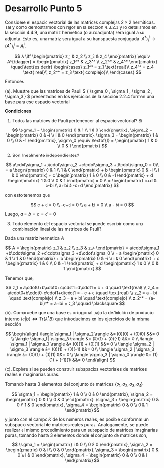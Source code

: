 # Desarrollo Punto 5


Considere el espacio vectorial de las matrices complejas $2\times2$ hermíticas. Tal y como demostramos con rigor en la sección 4.3.2.2 y lo detallamos en la sección 4.4.9, una matriz hermetíca (o autoadjunta) séra igual a su adjunta. Esto es, una matriz será igual a su transpuesta conjugada $(A^{\dagger})^i_j \rightarrow (A^*)^i_j \equiv A^i_j.$

$$ A \iff 
\begin{pmatrix}
z_1 & z_2 \\
z_3 & z_4 
\end{pmatrix} \equiv A^{\dagger} = 
\begin{pmatrix}
z_1^* & z_3^* \\
z_2^* & z_4^* 
\end{pmatrix} \quad \text{es decir} 
     \begin{cases}
        z_1^* = z_1 \text{ real}\\
        z_4^* = z_4 \text{ real}\\
        z_2^* = z_3 \text{ complejo}\\
     \end{cases}
$$

Entonces

(a). Muestre que las matrices de Pauli $ \{ \sigma_0 , \sigma_1 , \sigma_2 , \sigma_3 \} $ presentadas en los ejercicios de la sección 2.2.4 forman una base para ese espacio vectorial.

**Condiciones**

1) Todos las matrices de Pauli pertenencen al espacio vectorial? Si

$$ \sigma_1 = 
\begin{pmatrix}
0 &  1 \\
1 &  0 
\end{pmatrix}, 
\sigma_2 = 
\begin{pmatrix}
0 &  -i \\
i &  0 
\end{pmatrix}, 
\sigma_3 = 
\begin{pmatrix}
1 &  0 \\
0 &  -1 
\end{pmatrix},
\sigma_0 \equiv \textbf{I} = 
\begin{pmatrix}
1 &  0 \\
0 &   1
\end{pmatrix}
$$

2) Son linealmente independientes?




$$ a\cdot\sigma_1 +b\cdot\sigma_2 +c\cdot\sigma_3 +d\cdot\sigma_0 = 0\\ 
= a \begin{pmatrix}
0 &  1 \\
1 &  0 
\end{pmatrix} + 
b \begin{pmatrix}
0 &  -i \\
i &  0 
\end{pmatrix} + 
c \begin{pmatrix}
1 &  0 \\
0 &  -1 
\end{pmatrix} +
d \begin{pmatrix}
1 &  0 \\
0 &   1
\end{pmatrix} = 0 \\ 
= \begin{pmatrix}
c+d &  a-bi \\
a+bi &   -c+d
\end{pmatrix} $$

con esto tenemos que

$$
c + d = 0 \\
-c+d = 0 \\
a + bi = 0 \\
a - bi = 0
$$

Luego, $a=b=c=d=0$


3) Todo elemento del espacio vectorial se puede escribir como una combinación lineal de las matrices de Pauli?


Dada una matriz hermetica $A$


$$
A =  \begin{pmatrix}
z_1 & z_2 \\
z_3 & z_4 
\end{pmatrix} = 
a\cdot\sigma_1 +b\cdot\sigma_2 +c\cdot\sigma_3 +d\cdot\sigma_0 \\
= a \begin{pmatrix}
0 &  1 \\
1 &  0 
\end{pmatrix} + 
b \begin{pmatrix}
0 &  -i \\
i &  0 
\end{pmatrix} + 
c \begin{pmatrix}
1 &  0 \\
0 &  -1 
\end{pmatrix} +
d \begin{pmatrix}
1 &  0 \\
0 &   1
\end{pmatrix} 
$$

Tenemos que,

$$
z_1 = a\cdot0+b\cdot0+c\cdot1+d\cdot1 = c + d \quad \text{real} \\ 
z_4 = a\cdot0+b\cdot0-c\cdot1+d\cdot1 = - c + d \quad \text{real} \\ 
z_2 = a - bi \quad \text{complejo} \\
z_3 = a + bi \quad \text{complejo} \\
z_2^* = (a-bi)^* = a+bi = z_3 \qquad  \blacksquare
$$

(b). Compruebe que una base es ortogonal bajo la definición de producto interno $\langle a | b \rangle \Leftrightarrow \text{Tr}(A^{\dagger}B)$ que introducimos en los ejercicios de la misma sección

$$ \begin{align}
    \langle \sigma_1 | \sigma_2 \rangle &= (0)(0) + (0)(0)  &&= 0 \\ 
    \langle \sigma_1 | \sigma_3 \rangle &= (0)(1) + (0)(-1) &&= 0 \\
    \langle \sigma_1 | \sigma_0 \rangle &= (0)(1) + (0)(1)  &&= 0 \\
    \langle \sigma_2 | \sigma_3 \rangle &= (0)(1) + (0)(-1)  &&= 0 \\
    \langle \sigma_2 | \sigma_3 \rangle &= (0)(1) + (0)(1)  &&= 0 \\
    \langle \sigma_3 | \sigma_0 \rangle &= (1)(1) + (-1)(1)  &&= 0 
   \end{align}
$$

(c).  Explore si se pueden construir subspacios vectoriales de matrices reales e imaginarias puras.


Tomando hasta 3 elementos del conjunto de matrices $\{ \sigma_1, \sigma_2, \sigma_3, \sigma_4 \}$

$$ \sigma_1 = 
\begin{pmatrix}
1 &  0 \\
0 &  0 
\end{pmatrix}, 
\sigma_2 = 
\begin{pmatrix}
0 &  1 \\
0 &  0 
\end{pmatrix}, 
\sigma_3 = 
\begin{pmatrix}
0 &  0 \\
1 &  0 
\end{pmatrix},
\sigma_4 = 
\begin{pmatrix}
0 &  0 \\
0 &   1
\end{pmatrix}
$$

y junto con el campo $K$ de los numeros reales, es posible conformar un subspacio vectorial de matrices reales puras. Analogamente, se puede realizar el mismo procedimiento para un subspacio de matrices imaginarias puras, tomando hasta 3 elementos donde el conjunto de matrices son,

$$ \sigma_1 = 
\begin{pmatrix}
i &  0 \\
0 &  0 
\end{pmatrix}, 
\sigma_2 = 
\begin{pmatrix}
0 &  i \\
0 &  0 
\end{pmatrix}, 
\sigma_3 = 
\begin{pmatrix}
0 &  0 \\
i &  0 
\end{pmatrix},
\sigma_4 = 
\begin{pmatrix}
0 &  0 \\
0 &  i
\end{pmatrix}
$$